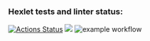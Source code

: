 ### Hexlet tests and linter status:
[![Actions Status](https://github.com/marianazaro/backend-project-46/workflows/hexlet-check/badge.svg)](https://github.com/marianazaro/backend-project-46/actions)
<a href="https://codeclimate.com/github/marianazaro/backend-project-46/maintainability"><img src="https://api.codeclimate.com/v1/badges/9a179c9752ef6aee27fd/maintainability" /></a>
![example workflow](https://github.com/github/docs/actions/workflows/main.yml/badge.svg)
